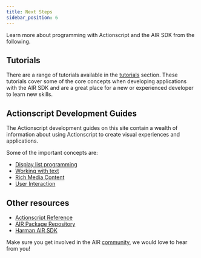 ```yaml
---
title: Next Steps
sidebar_position: 6
---
```


Learn more about programming with Actionscript and the AIR SDK from the following.


## Tutorials

There are a range of tutorials available in the [tutorials](/docs/tutorials) section. These tutorials cover some of the core concepts when developing applications with the AIR SDK and are a great place for a new or experienced developer to learn new skills.



## Actionscript Development Guides

The Actionscript development guides on this site contain a wealth of information about using Actionscript to create visual experiences and applications. 

Some of the important concepts are:

- [Display list programming](/docs/development/display/display-programming/index)
- [Working with text](/docs/development/text/basics-of-working-with-text)
- [Rich Media Content](/docs/development/rich-media-content/index)
- [User Interaction](/docs/development/user-interaction/basics-of-user-interaction)





## Other resources

- [Actionscript Reference](/reference)
- [AIR Package Repository](https://repository.airsdk.dev)
- [Harman AIR SDK](https://airsdk.harman.com/)


Make sure you get involved in the AIR [community](/community), we would love to hear from you!